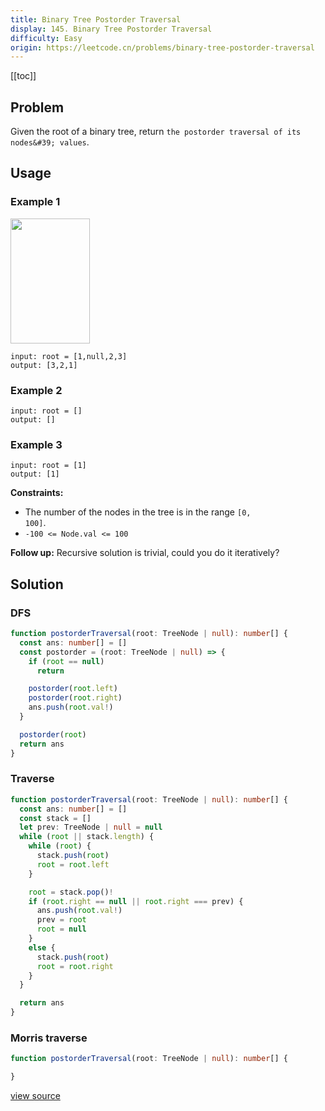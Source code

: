 ```yaml
---
title: Binary Tree Postorder Traversal
display: 145. Binary Tree Postorder Traversal
difficulty: Easy
origin: https://leetcode.cn/problems/binary-tree-postorder-traversal
---
```


[[toc]]

## Problem

Given the root of a binary tree, return `the postorder traversal of its nodes&#39; values`.

## Usage

### Example 1

<img alt="" src="https://assets.leetcode.com/uploads/2020/08/28/pre1.jpg" style="width: 127px; height: 200px;" />

```
input: root = [1,null,2,3]
output: [3,2,1]
```

### Example 2

```
input: root = []
output: []
```

### Example 3

```
input: root = [1]
output: [1]
```


**Constraints:**

- The number of the nodes in the tree is in the range <code>[0, 100]</code>.
- <code>-100 &lt;= Node.val &lt;= 100</code>


**Follow up:** Recursive solution is trivial, could you do it iteratively?

## Solution

### DFS

```ts
function postorderTraversal(root: TreeNode | null): number[] {
  const ans: number[] = []
  const postorder = (root: TreeNode | null) => {
    if (root == null)
      return

    postorder(root.left)
    postorder(root.right)
    ans.push(root.val!)
  }

  postorder(root)
  return ans
}
```

### Traverse

```ts
function postorderTraversal(root: TreeNode | null): number[] {
  const ans: number[] = []
  const stack = []
  let prev: TreeNode | null = null
  while (root || stack.length) {
    while (root) {
      stack.push(root)
      root = root.left
    }

    root = stack.pop()!
    if (root.right == null || root.right === prev) {
      ans.push(root.val!)
      prev = root
      root = null
    }
    else {
      stack.push(root)
      root = root.right
    }
  }

  return ans
}
```

### Morris traverse

```ts
function postorderTraversal(root: TreeNode | null): number[] {

}
```

[view source](https://leetcode.cn/problems/binary-tree-postorder-traversal)

